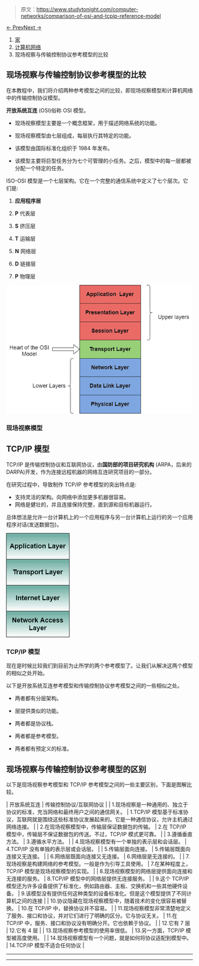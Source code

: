 > 原文：<https://www.studytonight.com/computer-networks/comparison-of-osi-and-tcpip-reference-model>

[← Prev](/computer-networks/transmission-modes-in-computer-networks "Transmission Modes")[Next →](/computer-networks/presentation-layer "Presentation Layer")

<nav aria-label="breadcrumb">

1.  [家](/)
2.  [计算机网络](/computer-networks)
3.  现场视察与传输控制协议参考模型的比较

</nav>

<article>

# 现场视察与传输控制协议参考模型的比较

在本教程中，我们将介绍两种参考模型之间的比较，即现场视察模型和计算机网络中的传输控制协议模型。

**开放系统互连** (OSI)俗称 OSI 模型。

*   现场视察模型主要是一个概念框架，用于描述网络系统的功能。

*   现场视察模型由七层组成，每层执行其特定的功能。

*   该模型由国际标准化组织于 1984 年发布。

*   该模型主要将巨型任务分为七个可管理的小任务。之后，模型中的每一层都被分配一个特定的任务。

ISO-OSI 模型是一个七层架构。它在一个完整的通信系统中定义了七个层次。它们是:

1.  **应用程序层**

2.  **P** 代表层

3.  **S** 挤压层

4.  **T** 运输层

5.  **N** 网络层

6.  **D** 链接层

7.  **P** 物理层

![](img/55feedbe06e496329a1d44d5843f9069.png)

### 现场视察模型

## TCP/IP 模型

TCP/IP 是传输控制协议和互联网协议，由**国防部的项目研究机构** (ARPA，后来的 DARPA)开发，作为连接远程机器的网络互连研究项目的一部分。

在研究过程中，导致制作 TCP/IP 参考模型的突出特点是:

*   支持灵活的架构。向网络中添加更多机器很容易。
*   网络是健壮的，并且连接保持完整，直到源和目标机器运行。

总体想法是允许一台计算机上的一个应用程序与另一台计算机上运行的另一个应用程序对话(发送数据包)。

![](img/6922f24bc943036b30936220a894b9f9.png)

### TCP/IP 模型

现在是时候比较我们到目前为止所学的两个参考模型了。让我们从解决这两个模型的相似之处开始。

以下是开放系统互连参考模型和传输控制协议参考模型之间的一些相似之处。

*   两者都有分层架构。

*   层提供类似的功能。

*   两者都是协议栈。

*   两者都是参考模型。

*   两者都有预定义的标准。

## 现场视察与传输控制协议参考模型的区别

以下是现场视察参考模型和 TCP/IP 参考模型之间的一些主要区别，下面是图解比较。

| 开放系统互连 | 传输控制协议/互联网协议 |
| 1.现场视察是一种通用的、独立于协议的标准，充当网络和最终用户之间的通信网关。 | 1.TCP/IP 模型基于标准协议，互联网就是围绕这些标准协议发展起来的。它是一种通信协议，允许主机通过网络连接。 |
| 2.在现场视察模型中，传输层保证数据包的传输。 | 2.在 TCP/IP 模型中，传输层不保证数据包的传送。不过，TCP/IP 模式更可靠。 |
| 3.遵循垂直方法。 | 3.遵循水平方法。 |
| 4.现场视察模型有一个单独的表示层和会话层。 | 4.TCP/IP 没有单独的表示层或会话层。 |
| 5.传输层面向连接。 | 5.传输层既面向连接又无连接。 |
| 6.网络层既面向连接又无连接。 | 6.网络层是无连接的。 |
| 7.现场视察是构建网络的参考模型。一般是作为引导工具使用。 | 7.在某种程度上，TCP/IP 模型是现场视察模型的实现。 |
| 8.现场视察模型的网络层提供面向连接和无连接的服务。 | 8.TCP/IP 模型中的网络层提供无连接服务。 |
| 9.这个 TCP/IP 模型还为许多设备提供了标准化，例如路由器、主板、交换机和一些其他硬件设备。 | 9.该模型没有提供任何这种类型的设备标准化。但是这个模型提供了不同计算机之间的连接 |
| 10.协议隐藏在现场视察模型中，随着技术的变化很容易被替换。 | 10.在 TCP/IP 中，替换协议并不容易。 |
| 11.现场视察模型非常清楚地定义了服务、接口和协议，并对它们进行了明确的区分。它与协议无关。 | 11.在 TCP/IP 中，服务、接口和协议没有明确分开。它也依赖于协议。 |
| 12.它有 7 层 | 12.它有 4 层 |
| 13.现场视察参考模型的使用率很低。 | 13.另一方面，TCP/IP 模型被高度使用。 |
| 14.现场视察模型有一个问题，就是如何将协议适配到模型中。 | 14.TCP/IP 模型不适合任何协议 |

</article>

* * *

* * *